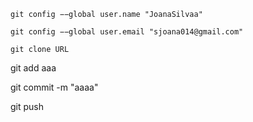``git config −−global user.name "JoanaSilvaa"
``

``
git config −−global user.email "sjoana014@gmail.com"
``

``
git clone URL
``

git add aaa


git commit -m "aaaa"


git push
